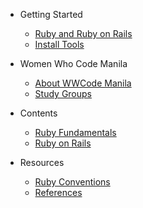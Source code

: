 - Getting Started
  - [Ruby and Ruby on Rails](getting_started/ruby_and_ruby_on_rails.md)
  - [Install Tools](getting_started/install_tools.md)

- Women Who Code Manila
  - [About WWCode Manila](wwcodemanila/about.md)
  - [Study Groups](wwcodemanila/study_groups.md)

- Contents
  - [Ruby Fundamentals](contents/ruby_fundamentals.md)
  - [Ruby on Rails](contents/ruby_on_rails.md)

- Resources
  - [Ruby Conventions](resources/ruby_conventions.md)
  - [References](resources/references.md)
